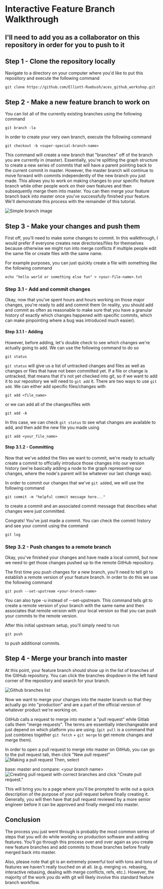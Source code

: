 # Interactive Feature Branch Walkthrough

## I'll need to add you as a collaborator on this repository in order for you to push to it

## Step 1 - Clone the repository locally
Navigate to a directory on your computer where you'd like to put this repository and execute the following command
```
git clone https://github.com/Elliott-Ruebush/aces_github_workshop.git
```

## Step 2 - Make a new feature branch to work on
You can list all of the currently existing branches using the following command
```
git branch -la
```
In order to create your very own branch, execute the following command
```
git checkout -b <super-special-branch-name>
```
This command will create a new branch that "branches" off of the branch you are currently in (master). Essentially, you're splitting the graph structure to create a new series of commits that will have a parent pointing back to the current commit in master. However, the master branch will continue to move forward with commits independently of the new branch you just made. This allows you to work on making changes to your specific feature branch while other people work on their own features and then subsequently merge them into master. You can then merge your feature branch back into master once you've successfully finished your feature. We'll demonstrate this process with the remainder of this tutorial.

![Simple branch image](readme_images/Git-Branches-1.png)

## Step 3 - Make your changes and push them
First off, you'll need to make some changes to commit. In this walkthrough, I would prefer if everyone creates new directories/files for themselves because otherwise we might run into merge conflicts if multiple people edit the same file or create files with the same name. 

For example purposes, you can just quickly create a file with something like the following command
```
echo "hello world or something else fun" > <your-file-name>.txt
```

### Step 3.1 - Add and commit changes
Okay, now that you've spent hours and hours working on those major changes, you're ready to add and commit them (In reality, you should add and commit as often as reasonable to make sure that you have a granular history of exactly which changes happened with specific commits, which can make pinpointing where a bug was introduced much easier).

#### Step 3.1.1 - Adding
However, before adding, let's double check to see which changes we're actually going to add. We can use the following command to do so
```
git status
```
`git status` will give us a list of untracked changes and files as well as changes or files that have not been committed yet. If a file or change is untracked, that means that it's not yet checked into git, so if we want to add it to our repository we will need to `git add` it. 
There are two ways to use `git add`. We can either add specific files/changes with 
```
git add <file_name>
```
or we can add all of the changes/files with
```
git add -A
```

In this case, we can check `git status` to see what changes are available to add, and then add the new file you made using 
```
git add <your_file_name>
```

#### Step 3.1.2 - Committing
Now that we've added the files we want to commit, we're ready to actually create a commit to officially introduce those changes into our version history (we're basically adding a node to the graph representing our changes, where the node's parent will be whatever our last change was).

In order to commit our changes that we've `git add`ed, we will use the following command
```
git commit -m "helpful commit message here..."
```
to create a commit and an associated commit message that describes what changes were just committed. 

Congrats! You've just made a commit. You can check the commit history and see your commit using the command
```
git log
```

### Step 3.2 - Push changes to a remote branch
Okay, you've finished your changes and have made a local commit, but now we need to get those changes pushed up to the remote GitHub repository. 

The first time you push changes for a new branch, you'll need to tell git to establish a remote version of your feature branch. In order to do this we use the following command
```
git push --set-upstream <your-branch-name>
```
You can also type -u instead of --set-upstream. This command tells git to create a remote version of your branch with the same name and then associates that remote version with your local version so that you can push your commits to the remote version.

After this initial upstream setup, you'll simply need to run
```
git push
```
to push additional commits.

## Step 4 - Merge your branch into master
At this point, your feature branch should show up in the list of branches of the GitHub repository. You can click the branches dropdown in the left hand corner of the repository and search for your branch.

![Github branches list](readme_images/Branches_Screenshot.png)

Now we want to merge your changes into the master branch so that they actually go into "production" and are a part of the official version of whatever product we're working on. 

GitHub calls a request to merge into master a "pull request" while Gitlab calls them "merge requests". The terms are essentially interchangeable and just depend on which platform you are using. (`git pull` is a command that just combines together `git fetch` + `git merge` to get remote changes and merge them).

In order to open a pull request to merge into master on GitHub, you can go to the pull request tab, then click "New pull request" 
![Making a pull request](readme_images/New_PR.png)
Then, select 

base: master and compare: \<your branch name\>
![Creating pull request with correct branches](readme_images/PR_Branches.png)
and click "Create pull request."

This will bring you to a page where you'll be prompted to write out a quick description of the purpose of your pull request before finally creating it. Generally, you will then have that pull request reviewed by a more senior engineer before it can be approved and finally merged into master.


## Conclusion
The process you just went through is probably the most common series of steps that you will do while working on production software and adding features. You'll go through this process over and over again as you create new feature branches and add commits to those branches before finally merged back into master. 

Also, please note that git is an extremely powerful tool with tons and tons of features we haven't really touched on at all. (e.g. merging vs. rebasing, interactive rebasing, dealing with merge conflicts, refs, etc.). However, the majority of the work you do with git will likely involve this standard feature branch workflow.  
